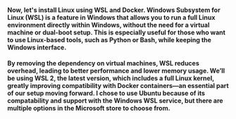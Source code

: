 #### Now, let's install Linux using WSL and Docker. Windows Subsystem for Linux (WSL) is a feature in Windows that allows you to run a full Linux environment directly within Windows, without the need for a virtual machine or dual-boot setup. This is especially useful for those who want to use Linux-based tools, such as Python or Bash, while keeping the Windows interface.

#### By removing the dependency on virtual machines, WSL reduces overhead, leading to better performance and lower memory usage. We’ll be using WSL 2, the latest version, which includes a full Linux kernel, greatly improving compatibility with Docker containers—an essential part of our setup moving forward. I chose to use Ubuntu because of its compatability and support with the Windows WSL service, but there are multiple options in the Microsoft store to choose from.  
